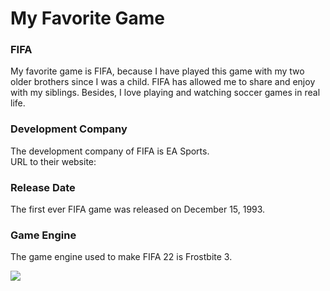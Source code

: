 # My Favorite Game

### FIFA

My favorite game is FIFA, because I have played this game with my two older brothers since I was a child. FIFA has allowed me to share and enjoy with my siblings. Besides, I love playing and watching soccer games in real life.

### Development Company

<p>The development company of FIFA is EA Sports.<br>URL to their website: <https://www.ea.com/sports>

### Release Date

The first ever FIFA game was released on December 15, 1993.

### Game Engine

The game engine used to make FIFA 22 is Frostbite 3.

![](https://i.ytimg.com/vi/AHtxqI3VCxo/maxresdefault.jpg)










